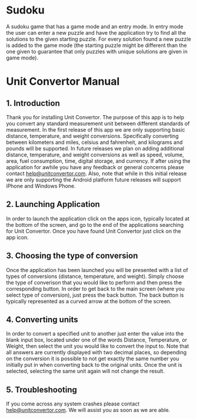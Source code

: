 Sudoku
======

A sudoku game that has a game mode and an entry mode.  In entry mode the user can enter a new puzzle and have the application try to find all the solutions to the given starting puzzle.  For every solution found a new puzzle is added to the game mode (the starting puzzle might be different than the one given to guarantee that only puzzles with unique solutions are given in game mode).
# Unit Convertor Manual

## 1. Introduction
Thank you for installing Unit Convertor.  The purpose of this app is to help you convert any standard measurement unit between different standards of measurement.  In the first release of this app we are only supporting basic distance, temperature, and weight conversions.  Specifically converting between kilometers and miles, celsius and fahrenheit, and kilograms and pounds will be supported.  In future releases we plan on adding additional distance, temperature, and weight conversions as well as speed, volume, area, fuel consumption, time, digital storage, and currency.  If after using the application for awhile you have any feedback or general concerns please contact help@unitconvertor.com.  Also, note that while in this initial release we are only supporting the Android platform future releases will support iPhone and Windows Phone. 

## 2. Launching Application
In order to launch the application click on the apps icon, typically located at the bottom of the screen, and go to the end of the applications searching for Unit Convertor.  Once you have found Unit Convertor just click on the app icon.

## 3. Choosing the type of conversion
Once the application has been launched you will be presented with a list of types of conversions (distance, temperature, and weight).  Simply choose the type of converison that you would like to perform and then press the corresponding button.  In order to get back to the main screen (where you select type of conversion), just press the back button.  The back button is typically represented as a curved arrow at the bottom of the screen.  

## 4. Converting units
In order to convert a specified unit to another just enter the value into the blank input box, located under one of the words Distance, Temperature, or Weight, then select the unit you would like to convert the input to.  Note that all answers are currently displayed with two decimal places, so depending on the conversion it is possible to not get exactly the same number you initially put in when converting back to the original units. Once the unit is selected, selecting the same unit again will not change the result.  

## 5. Troubleshooting
If you come across any system crashes please contact help@unitconvertor.com.  We will assist you as soon as we are able.  
